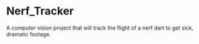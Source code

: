 # Nerf_Tracker
A computer vision project that will track the flight of a nerf dart to get sick, dramatic footage. 
